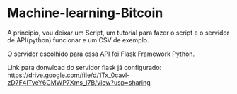 # Machine-learning-Bitcoin
A principio, vou deixar um Script, um tutorial para fazer o script e o servidor de API(python) funcionar e um CSV de exemplo.

O servidor escolhido para essa API foi Flask Framework Python.

Link para donwload do servidor flask já configurado: https://drive.google.com/file/d/1Tx_0cavl-zD7F4ITveY6CMWP7Xms_l7B/view?usp=sharing
